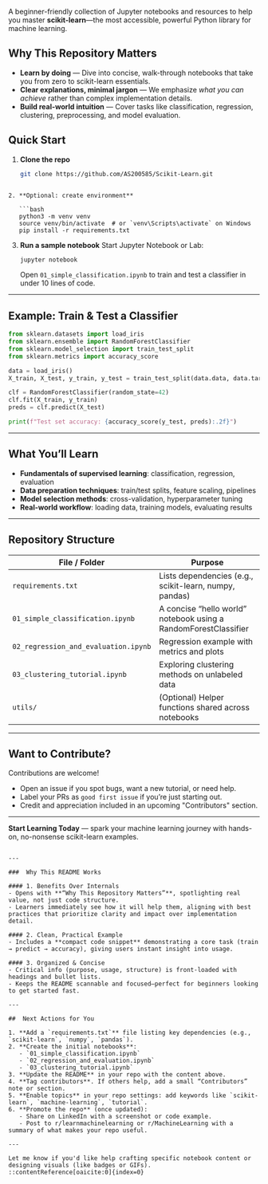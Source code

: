 A beginner-friendly collection of Jupyter notebooks and resources to help you master **scikit-learn**—the most accessible, powerful Python library for machine learning.

##  Why This Repository Matters
- **Learn by doing** — Dive into concise, walk-through notebooks that take you from zero to scikit-learn essentials.
- **Clear explanations, minimal jargon** — We emphasize *what you can achieve* rather than complex implementation details.
- **Build real-world intuition** — Cover tasks like classification, regression, clustering, preprocessing, and model evaluation.

##  Quick Start
1. **Clone the repo**
   ```bash
   git clone https://github.com/AS200585/Scikit-Learn.git
````

2. **Optional: create environment**

   ```bash
   python3 -m venv venv
   source venv/bin/activate  # or `venv\Scripts\activate` on Windows
   pip install -r requirements.txt
````
3. **Run a sample notebook**
   Start Jupyter Notebook or Lab:

   ```bash
   jupyter notebook
   ```

   Open `01_simple_classification.ipynb` to train and test a classifier in under 10 lines of code.

---

## Example: Train & Test a Classifier

```python
from sklearn.datasets import load_iris
from sklearn.ensemble import RandomForestClassifier
from sklearn.model_selection import train_test_split
from sklearn.metrics import accuracy_score

data = load_iris()
X_train, X_test, y_train, y_test = train_test_split(data.data, data.target, random_state=42)

clf = RandomForestClassifier(random_state=42)
clf.fit(X_train, y_train)
preds = clf.predict(X_test)

print(f"Test set accuracy: {accuracy_score(y_test, preds):.2f}")
```

---

## What You’ll Learn

* **Fundamentals of supervised learning**: classification, regression, evaluation
* **Data preparation techniques**: train/test splits, feature scaling, pipelines
* **Model selection methods**: cross-validation, hyperparameter tuning
* **Real-world workflow**: loading data, training models, evaluating results

---

## Repository Structure

| File / Folder                        | Purpose                                                         |
| ------------------------------------ | --------------------------------------------------------------- |
| `requirements.txt`                   | Lists dependencies (e.g., scikit-learn, numpy, pandas)          |
| `01_simple_classification.ipynb`     | A concise “hello world” notebook using a RandomForestClassifier |
| `02_regression_and_evaluation.ipynb` | Regression example with metrics and plots                       |
| `03_clustering_tutorial.ipynb`       | Exploring clustering methods on unlabeled data                  |
| `utils/`                             | (Optional) Helper functions shared across notebooks             |

---

## Want to Contribute?

Contributions are welcome!

* Open an issue if you spot bugs, want a new tutorial, or need help.
* Label your PRs as `good first issue` if you’re just starting out.
* Credit and appreciation included in an upcoming "Contributors" section.

---

**Start Learning Today** — spark your machine learning journey with hands-on, no-nonsense scikit-learn examples.

```

---

###  Why This README Works

#### 1. Benefits Over Internals
- Opens with **“Why This Repository Matters”**, spotlighting real value, not just code structure.
- Learners immediately see how it will help them, aligning with best practices that prioritize clarity and impact over implementation detail.

#### 2. Clean, Practical Example
- Includes a **compact code snippet** demonstrating a core task (train → predict → accuracy), giving users instant insight into usage.

#### 3. Organized & Concise
- Critical info (purpose, usage, structure) is front-loaded with headings and bullet lists.
- Keeps the README scannable and focused—perfect for beginners looking to get started fast.

---

##  Next Actions for You

1. **Add a `requirements.txt`** file listing key dependencies (e.g., `scikit-learn`, `numpy`, `pandas`).
2. **Create the initial notebooks**:
   - `01_simple_classification.ipynb`
   - `02_regression_and_evaluation.ipynb`
   - `03_clustering_tutorial.ipynb`
3. **Update the README** in your repo with the content above.
4. **Tag contributors**. If others help, add a small “Contributors” note or section.
5. **Enable topics** in your repo settings: add keywords like `scikit-learn`, `machine-learning`, `tutorial`.
6. **Promote the repo** (once updated):
   - Share on LinkedIn with a screenshot or code example.
   - Post to r/learnmachinelearning or r/MachineLearning with a summary of what makes your repo useful.

---

Let me know if you'd like help crafting specific notebook content or designing visuals (like badges or GIFs).
::contentReference[oaicite:0]{index=0}
```

